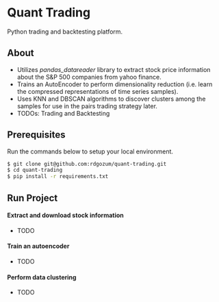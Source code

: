 # Quant Trading

Python trading and backtesting platform.

## About
- Utilizes *pandas_datareader* library to extract stock price information about the S&P 500 companies from yahoo finance.
- Trains an AutoEncoder to perform dimensionality reduction (i.e. learn the compressed representations of time series samples).
- Uses KNN and DBSCAN algorithms to discover clusters among the samples for use in the pairs trading strategy later.
- TODOs: Trading and Backtesting

## Prerequisites
Run the commands below to setup your local environment.

```bash
$ git clone git@github.com:rdgozum/quant-trading.git
$ cd quant-trading
$ pip install -r requirements.txt
```

## Run Project

#### Extract and download stock information
- TODO

#### Train an autoencoder
- TODO

#### Perform data clustering
- TODO
